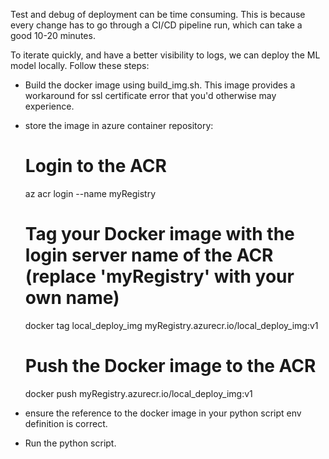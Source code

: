 Test and debug of deployment can be time consuming. This is because every change has to go through a CI/CD pipeline run, which can take a good 10-20 minutes.

To iterate quickly, and have a better visibility to logs, we can deploy the ML model locally.
Follow these steps:
- Build the docker image using build_img.sh. This image provides a workaround for ssl certificate error that you'd otherwise may experience.
- store the image in azure container repository: 
    # Login to the ACR
    az acr login --name myRegistry

    # Tag your Docker image with the login server name of the ACR (replace 'myRegistry' with your own name)
    docker tag local_deploy_img myRegistry.azurecr.io/local_deploy_img:v1

    # Push the Docker image to the ACR
    docker push myRegistry.azurecr.io/local_deploy_img:v1

- ensure the reference to the docker image in your python script env definition is correct.
- Run the python script.
